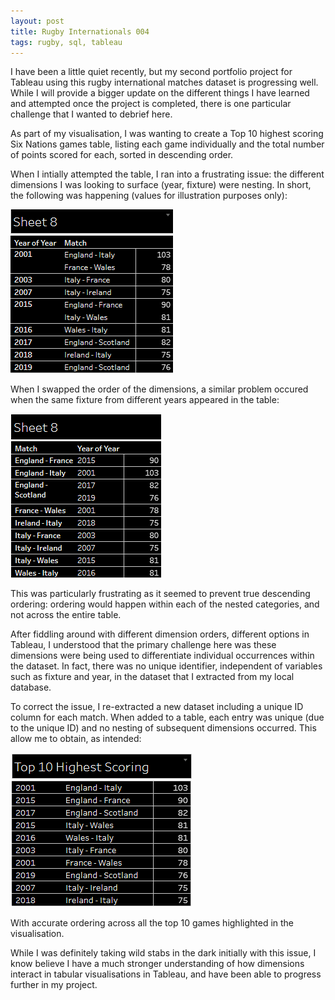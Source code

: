 ```yaml
---
layout: post
title: Rugby Internationals 004
tags: rugby, sql, tableau
---
```


I have been a little quiet recently, but my second portfolio project for Tableau using this rugby international matches dataset is progressing well. While I will provide a bigger update on the different things I have learned and attempted once the project is completed, there is one particular challenge that I wanted to debrief here.

As part of my visualisation, I was wanting to create a Top 10 highest scoring Six Nations games table, listing each game individually and the total number of points scored for each, sorted in descending order.

When I intially attempted the table, I ran into a frustrating issue: the different dimensions I was looking to surface (year, fixture) were nesting. In short, the following was happening (values for illustration purposes only):

![Table showing nested years](..\images\my-images\yearscrewup_ri004.png)

When I swapped the order of the dimensions, a similar problem occured when the same fixture from different years appeared in the table:

![Table showing nested matchups](..\images\my-images\matchupscrewup_ri004.png)

This was particularly frustrating as it seemed to prevent true descending ordering: ordering would happen within each of the nested categories, and not across the entire table.

After fiddling around with different dimension orders, different options in Tableau, I understood that the primary challenge here was these dimensions were being used to differentiate individual occurrences within the dataset. In fact, there was no unique identifier, independent of variables such as fixture and year, in the dataset that I extracted from my local database.

To correct the issue, I re-extracted a new dataset including a unique ID column for each match. When added to a table, each entry was unique (due to the unique ID) and no nesting of subsequent dimensions occurred. This allow me to obtain, as intended:

![Table showing the right Top 14 high scoring games table, ordered correctly](..\images\my-images\successful_ri004.png)

With accurate ordering across all the top 10 games highlighted in the visualisation.

While I was definitely taking wild stabs in the dark initially with this issue, I know believe I have a much stronger understanding of how dimensions interact in tabular visualisations in Tableau, and have been able to progress further in my project. 
